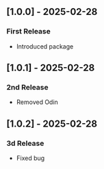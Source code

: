 ## [1.0.0] - 2025-02-28
### First Release
- Introduced package

## [1.0.1] - 2025-02-28
### 2nd Release
- Removed Odin

## [1.0.2] - 2025-02-28
### 3d Release
- Fixed bug